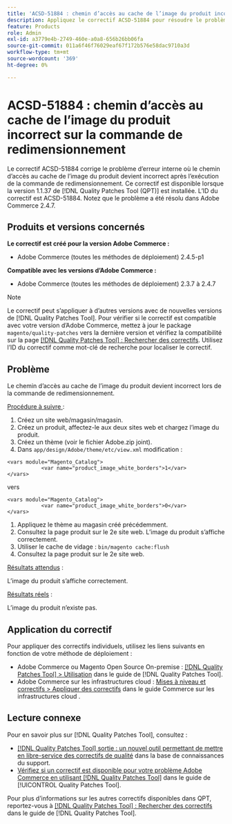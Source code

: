 ```yaml
---
title: 'ACSD-51884 : chemin d’accès au cache de l’image du produit incorrect sur la commande de redimensionnement'
description: Appliquez le correctif ACSD-51884 pour résoudre le problème d’Adobe Commerce en raison duquel le chemin d’accès au cache de l’image du produit devient incorrect après l’exécution de la commande de redimensionnement.
feature: Products
role: Admin
exl-id: a3779e4b-2749-460e-a0a8-656b26bb06fa
source-git-commit: 011a6f46f76029eaf67f172b576e58dac9710a3d
workflow-type: tm+mt
source-wordcount: '369'
ht-degree: 0%

---
```


# ACSD-51884 : chemin d’accès au cache de l’image du produit incorrect sur la commande de redimensionnement

Le correctif ACSD-51884 corrige le problème d’erreur interne où le chemin d’accès au cache de l’image du produit devient incorrect après l’exécution de la commande de redimensionnement. Ce correctif est disponible lorsque la version 1.1.37 de [!DNL Quality Patches Tool (QPT)] est installée. L’ID du correctif est ACSD-51884. Notez que le problème a été résolu dans Adobe Commerce 2.4.7.

## Produits et versions concernés

**Le correctif est créé pour la version Adobe Commerce :**

* Adobe Commerce (toutes les méthodes de déploiement) 2.4.5-p1

**Compatible avec les versions d’Adobe Commerce :**

* Adobe Commerce (toutes les méthodes de déploiement) 2.3.7 à 2.4.7

>[!NOTE]
>
>Le correctif peut s’appliquer à d’autres versions avec de nouvelles versions de [!DNL Quality Patches Tool]. Pour vérifier si le correctif est compatible avec votre version d’Adobe Commerce, mettez à jour le package `magento/quality-patches` vers la dernière version et vérifiez la compatibilité sur la page [[!DNL Quality Patches Tool] : Rechercher des correctifs](https://experienceleague.adobe.com/tools/commerce-quality-patches/index.html). Utilisez l’ID du correctif comme mot-clé de recherche pour localiser le correctif.

## Problème

Le chemin d’accès au cache de l’image du produit devient incorrect lors de la commande de redimensionnement.

<u>Procédure à suivre </u> :

1. Créez un site web/magasin/magasin.
1. Créez un produit, affectez-le aux deux sites web et chargez l’image du produit.
1. Créez un thème (voir le fichier Adobe.zip joint).
1. Dans `app/design/Adobe/theme/etc/view.xml` modification :

```
<vars module="Magento_Catalog">
           <var name="product_image_white_borders">1</var>
</vars>
```

vers

```
<vars module="Magento_Catalog">
           <var name="product_image_white_borders">0</var>
</vars>
```

1. Appliquez le thème au magasin créé précédemment.
1. Consultez la page produit sur le 2e site web. L’image du produit s’affiche correctement.
1. Utiliser le cache de vidage :
   `bin/magento cache:flush`
1. Consultez la page produit sur le 2e site web.

<u>Résultats attendus</u> :

L’image du produit s’affiche correctement.

<u>Résultats réels</u> :

L’image du produit n’existe pas.

## Application du correctif

Pour appliquer des correctifs individuels, utilisez les liens suivants en fonction de votre méthode de déploiement :

* Adobe Commerce ou Magento Open Source On-premise : [[!DNL Quality Patches Tool] > Utilisation](/help/tools/quality-patches-tool/usage.md) dans le guide de [!DNL Quality Patches Tool].
* Adobe Commerce sur les infrastructures cloud : [Mises à niveau et correctifs > Appliquer des correctifs](https://experienceleague.adobe.com/docs/commerce-cloud-service/user-guide/develop/upgrade/apply-patches.html) dans le guide Commerce sur les infrastructures cloud .

## Lecture connexe

Pour en savoir plus sur [!DNL Quality Patches Tool], consultez :

* [[!DNL Quality Patches Tool] sortie : un nouvel outil permettant de mettre en libre-service des correctifs de qualité](https://experienceleague.adobe.com/en/docs/commerce-operations/tools/quality-patches-tool/quality-patches-tool-to-self-serve-quality-patches) dans la base de connaissances du support.
* [Vérifiez si un correctif est disponible pour votre problème Adobe Commerce en utilisant [!DNL Quality Patches Tool]](/help/tools/quality-patches-tool/patches-available-in-qpt/check-patch-for-magento-issue-with-magento-quality-patches.md) dans le guide de [!UICONTROL Quality Patches Tool].


Pour plus d’informations sur les autres correctifs disponibles dans QPT, reportez-vous à [[!DNL Quality Patches Tool] : Rechercher des correctifs](https://experienceleague.adobe.com/tools/commerce-quality-patches/index.html) dans le guide de [!DNL Quality Patches Tool].
